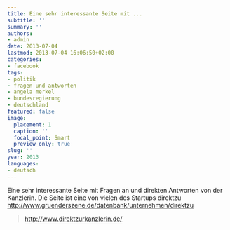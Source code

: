 ```yaml
---
title: Eine sehr interessante Seite mit ...
subtitle: ''
summary: ''
authors:
- admin
date: 2013-07-04
lastmod: 2013-07-04 16:06:50+02:00
categories:
- facebook
tags:
- politik
- fragen und antworten
- angela merkel
- bundesregierung
- deutschland
featured: false
image:
  placement: 1
  caption: ''
  focal_point: Smart
  preview_only: true
slug: ''
year: 2013
languages:
- deutsch
---
```


Eine sehr interessante Seite mit Fragen an und direkten Antworten von der Kanzlerin.
Die Seite ist eine von vielen des Startups direktzu 
http://www.gruenderszene.de/datenbank/unternehmen/direktzu
> http://www.direktzurkanzlerin.de/